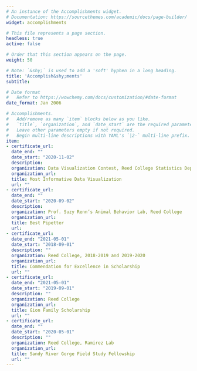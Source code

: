 ```yaml
---
# An instance of the Accomplishments widget.
# Documentation: https://sourcethemes.com/academic/docs/page-builder/
widget: accomplishments

# This file represents a page section.
headless: true
active: false

# Order that this section appears on the page.
weight: 50

# Note: `&shy;` is used to add a 'soft' hyphen in a long heading.
title: 'Accomplish&shy;ments'
subtitle:

# Date format
#   Refer to https://wowchemy.com/docs/customization/#date-format
date_format: Jan 2006

# Accomplishments.
#   Add/remove as many `item` blocks below as you like.
#   `title`, `organization`, and `date_start` are the required parameters.
#   Leave other parameters empty if not required.
#   Begin multi-line descriptions with YAML's `|2-` multi-line prefix.
item:
- certificate_url: 
  date_end: ""
  date_start: "2020-11-02"
  description: 
  organization: Data Visualization Contest, Reed College Statistics Department 
  organization_url: 
  title: Most Informative Data Visualization
  url: ""
- certificate_url: 
  date_end: ""
  date_start: "2020-09-02"
  description: 
  organization: Prof. Suzy Renn’s Animal Behavior Lab, Reed College
  organization_url: 
  title: Best Pipetter
  url: 
- certificate_url: 
  date_end: "2021-05-01"
  date_start: "2018-09-01"
  description: ""
  organization: Reed College, 2018-2019 and 2019-2020
  organization_url: 
  title: Commendation for Excellence in Scholarship
  url: ""
- certificate_url: 
  date_end: "2021-05-01"
  date_start: "2019-09-01"
  description: ""
  organization: Reed College
  organization_url: 
  title: Gion Family Scholarship
  url: ""
- certificate_url: 
  date_end: ""
  date_start: "2020-05-01"
  description: ""
  organization: Reed College, Ramirez Lab
  organization_url: 
  title: Sandy River Gorge Field Study Fellowship
  url: ""
---
```

